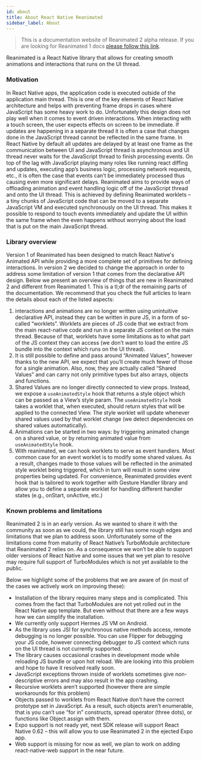 ```yaml
---
id: about
title: About React Native Reanimated
sidebar_label: About
---
```


> This is a documentation website of Reanimated 2 alpha release.
> If you are looking for Reanimated 1 docs [please follow this link](https://docs.swmansion.com/react-native-reanimated-docs/).

Reanimated is a React Native library that allows for creating smooth animations and interactions that runs on the UI thread.

### Motivation

In React Native apps, the application code is executed outside of the application main thread.
This is one of the key elements of React Native architecture and helps with preventing frame drops in cases where JavaScript has some heavy work to do.
Unfortunately this design does not play well when it comes to event driven interactions.
When interacting with a touch screen, the user expects effects on screen to be immediate.
If updates are happening in a separate thread it is often a case that changes done in the JavaScript thread cannot be reflected in the same frame.
In React Native by default all updates are delayed by at least one frame as the communication between UI and JavaScript thread is asynchronous and UI thread never waits for the JavaScript thread to finish processing events.
On top of the lag with JavaScript playing many roles like running react diffing and updates, executing app’s business logic, processing network requests, etc., it is often the case that events can’t be immediately processed thus causing even more significant delays.
Reanimated aims to provide ways of offloading animation and event handling logic off of the JavaScript thread and onto the UI thread.
This is achieved by defining Reanimated worklets – a tiny chunks of JavaScript code that can be moved to a separate JavaScript VM and executed synchronously on the UI thread.
This makes it possible to respond to touch events immediately and update the UI within the same frame when the even happens without worrying about the load that is put on the main JavaScript thread.

### Library overview

Version 1 of Reanimated has been designed to match React Native's Animated API while providing a more complete set of primitives for defining interactions.
In version 2 we decided to change the approach in order to address some limitation of version 1 that comes from the declarative API design.
Below we present an overview of things that are new in Reanimated 2 and different from Reanimated 1.
This is a tl;dr of the remaining parts of the documentation.
We recommend that you check the full articles to learn the details about each of the listed aspects:
1. interactions and animations are no longer written using unintuitive declarative API, instead they can be written in pure JS, in a form of so-called “worklets”.
Worklets are pieces of JS code that we extract from the main react-native code and run in a separate JS context on the main thread.
Because of that, worklets have some limitations as to what part of the JS context they can access (we don’t want to load the entire JS bundle into the context which runs on the UI thread).
2. It is still possible to define and pass around “Animated Values”, however thanks to the new API, we expect that you’ll create much fewer of those for a single animation.
Also, now, they are actually called “Shared Values” and can carry not only primitive types but also arrays, objects and functions.
3. Shared Values are no longer directly connected to view props.
Instead, we expose a `useAnimatedStyle` hook that returns a style object which can be passed as a View’s style param.
The `useAnimatedStyle` hook takes a worklet that, when executed, should return styles that will be applied to the connected View.
The style worklet will update whenever shared values used by that worklet change (we detect dependencies on shared values automatically).
4. Animations can be started in two ways: by triggering animated change on a shared value, or by returning animated value from `useAnimatedStyle` hook.
5. With reanimated, we can hook worklets to serve as event handlers.
Most common case for an event worklet is to modify some shared values.
As a result, changes made to those values will be reflected in the animated style worklet being triggered, which in turn will result in some view properties being updated.
For convenience, Reanimated provides event hook that is tailored to work together with Gesture Handler library and allow you to define a separate worklet for handling different handler states (e.g., onStart, onActive, etc.)


### Known problems and limitations

Reanimated 2 is in an early version.
As we wanted to share it with the community as soon as we could, the library still has some rough edges and limitations that we plan to address soon.
Unfortunately some of the limitations come from maturity of React Native’s TurboModule architecture that Reanimated 2 relies on.
As a consequence we won’t be able to support older versions of React Native and some issues that we yet plan to resolve may require full support of TurboModules which is not yet available to the public.

Below we highlight some of the problems that we are aware of (in most of the cases we actively work on improving these):
 - Installation of the library requires many steps and is complicated.
This comes from the fact that TurboModules are not yet rolled out in the React Native app template.
But even without that there are a few ways how we can simplify the installation.
 - We currently only support Hermes JS VM on Android.
 - As the library uses JSI for synchronous native methods access, remote debugging is no longer possible.
You can use Flipper for debugging your JS code, however connecting debugger to JS context which runs on the UI thread is not currently supported.
 - The library causes occasional crashes in development mode while reloading JS bundle or upon hot reload.
We are looking into this problem and hope to have it resolved really soon.
 - JavaScript exceptions thrown inside of worklets sometimes give non-descriptive errors and may also result in the app crashing.
 - Recursive worklets aren’t supported (however there are simple workarounds for this problem)
 - Objects passed to worklets from React Native don’t have the correct prototype set in JavaScript.
As a result, such objects aren’t enumerable, that is you can’t use “for in” constructs, spread operator (three dots), or functions like Object.assign with them.
 - Expo support is not ready yet, next SDK release will support React Native 0.62 – this will allow you to use Reanimated 2 in the ejected Expo app.
 - Web support is missing for now as well, we plan to work on adding react-native-web support in the near future.




